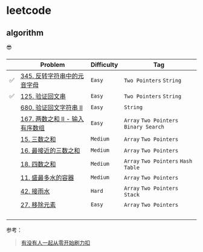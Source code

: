 # leetcode



## algorithm

😎

### 

|      | Problem                                                      | Difficulty | Tag                                    |
| ---- | ------------------------------------------------------------ | ---------- | -------------------------------------- |
| ✅    | [345. 反转字符串中的元音字母](https://leetcode-cn.com/problems/reverse-vowels-of-a-string/) | `Easy`     | `Two Pointers` `String`                |
| ✅    | [125. 验证回文串](https://leetcode-cn.com/problems/valid-palindrome/) | `Easy`     | `Two Pointers` `String`                |
|      | [680. 验证回文字符串 Ⅱ](https://leetcode-cn.com/problems/valid-palindrome-ii/) | `Easy`     | `String`                               |
|      | [167. 两数之和 II - 输入有序数组](https://leetcode-cn.com/problems/two-sum-ii-input-array-is-sorted/) | `Easy`     | `Array` `Two Pointers` `Binary Search` |
|      | [15. 三数之和](https://leetcode-cn.com/problems/3sum/)       | `Medium`   | `Array` `Two Pointers`                 |
|      | [16. 最接近的三数之和](https://leetcode-cn.com/problems/3sum-closest/) | `Medium`   | `Array` `Two Pointers`                 |
|      | [18. 四数之和](https://leetcode-cn.com/problems/4sum/)       | `Medium`   | `Array` `Two Pointers` `Hash Table`    |
|      | [11. 盛最多水的容器](https://leetcode-cn.com/problems/container-with-most-water/) | `Medium`   | `Array` `Two Pointers`                 |
|      | [42. 接雨水](https://leetcode-cn.com/problems/trapping-rain-water/) | `Hard`     | `Array` `Two Pointers` `Stack`         |
|      | [27. 移除元素](https://leetcode-cn.com/problems/remove-element/) | `Easy`     | `Array` `Two Pointers`                 |
|      |                                                              |            |                                        |
|      |                                                              |            |                                        |
|      |                                                              |            |                                        |
|      |                                                              |            |                                        |



参考：

> [有没有人一起从零开始刷力扣](https://leetcode-cn.com/circle/article/48kq9d/)

